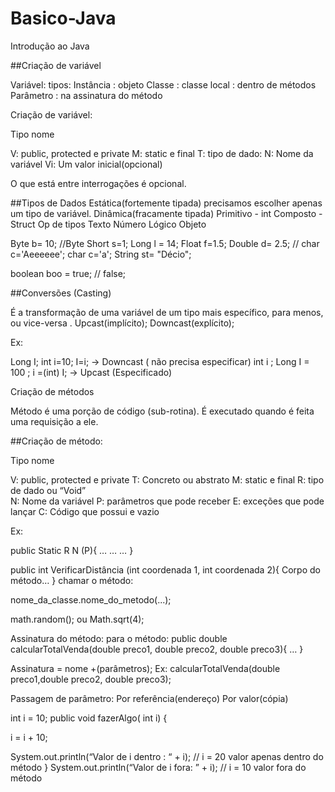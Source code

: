 # Basico-Java
Introdução ao Java

##Criação de variável


Variável:
tipos:
Instância : objeto
Classe : classe
local : dentro de métodos
Parâmetro : na assinatura do método 

Criação de variável:
<?Visibilidade?><?Modificado?r>Tipo nome<?=valor inicial?>
V: public, protected e private
M: static e final
T: tipo de dado: 
N: Nome da variável
Vi: Um valor inicial(opcional)

O que está entre interrogações é opcional.

##Tipos de Dados
Estática(fortemente tipada) precisamos escolher apenas um tipo de variável.
Dinâmica(fracamente tipada)
Primitivo - int
Composto - Struct
Op de tipos
Texto
Número
Lógico
Objeto

Byte b= 10; //Byte
Short s=1;
Long l = 14;
Float f=1.5;
Double d= 2.5;
// char c='Aeeeeee';
char c='a';
String st= "Décio";

boolean boo = true; // false;

##Conversões (Casting)

É a transformação de uma variável de um tipo mais específico, para menos, ou vice-versa .
Upcast(implícito);
Downcast(explícito);


Ex:

Long I; int i=10; I=i; -> Downcast ( não precisa especificar)
int i ; Long I = 100 ; i =(int) I; -> Upcast (Especificado)

Criação de métodos

Método é uma porção de código (sub-rotina). É executado quando é feita uma requisição a ele.

##Criação de método:

<?Visibilidade?><?Modificado?r>Tipo nome<?=valor inicial?>

V: public, protected e private
T: Concreto ou abstrato
M: static e final
R: tipo de dado ou “Void”  
N: Nome da variável
P: parâmetros que pode receber
E: exceções que pode lançar
C: Código que possui e vazio

Ex:

public Static R N (P){
…
…
…
}

public int VerificarDistância (int coordenada 1, int coordenada 2){
Corpo do método…
}
chamar o método:

nome_da_classe.nome_do_metodo(...);

math.random(); ou  Math.sqrt(4);

Assinatura do método:
para o método:
public double calcularTotalVenda(double preco1, double preco2, double preco3){
…
}

Assinatura = nome +(parâmetros);
Ex:
calcularTotalVenda(double preco1,double preco2, double preco3);

Passagem de parâmetro:
Por referência(endereço)
Por valor(cópia)

int i = 10;
public void fazerAlgo( int i) {

i = i + 10;

System.out.println(“Valor de i dentro : “ + i); // i = 20 valor apenas dentro do método
}
System.out.println(“Valor de i fora: ” + i); // i = 10 valor fora do método












